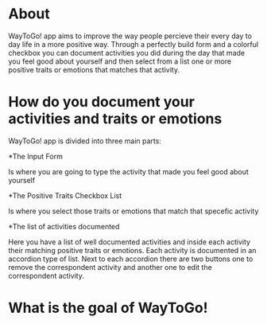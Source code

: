 # About

WayToGo! app aims to improve the way people percieve their every day to day life in a more positive way. Through a perfectly build form and a colorful checkbox you can document activities you did during the day that made you feel good about yourself and then select from a list one or more positive traits or emotions that matches that activity.

# How do you document your activities and traits or emotions

WayToGo! app is divided into three main parts:

\*The Input Form

Is where you are going to type the activity that made you feel good about yourself

\*The Positive Traits Checkbox List

Is where you select those traits or emotions that match that specefic activity

\*The list of activities documented

Here you have a list of well documented activities and inside each activity their matching positive traits or emotions. Each activity is documented in an accordion type of list. Next to each accordion there are two buttons one to remove the correspondent activity and another one to edit the correspondent activity.

# What is the goal of WayToGo!
